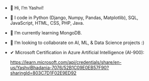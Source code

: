 - 👋 Hi, I’m Yashvi!
- 👀 I code in Python (Django, Numpy, Pandas, Matplotlib), SQL, JavaScript, HTML, CSS, PHP, Java.
- 🌱 I’m currently learning MongoDB.
- 💞️ I’m looking to collaborate on AI, ML, & Data Science projects :)
- ✔ Microsoft Certification in Azure Artificial Intelligence (AI-900):
  
  https://learn.microsoft.com/api/credentials/share/en-us/YashviBhadania-7076/52B1C09E0EB57F90?sharingId=803C7D1F02E9ED92 

<!---
Yashvi01111001/Yashvi01111001 is a ✨ special ✨ repository because its `README.md` (this file) appears on your GitHub profile.
You can click the Preview link to take a look at your changes.
--->
